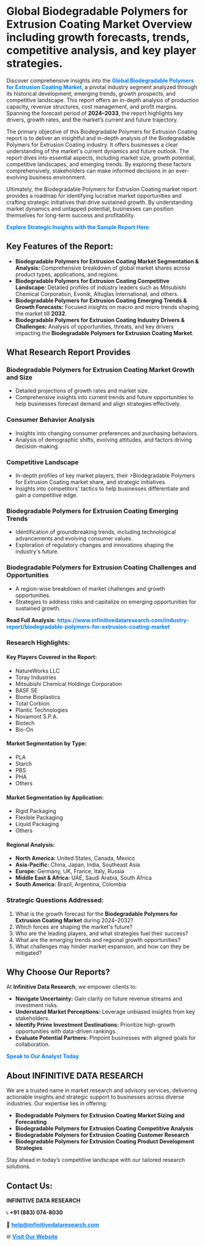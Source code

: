 <h1>Global Biodegradable Polymers for Extrusion Coating Market Overview including growth forecasts, trends, competitive analysis, and key player strategies.</h1>
<p>
Discover comprehensive insights into the 
<a href="https://www.infinitivedataresearch.com/industry-report/biodegradable-polymers-for-extrusion-coating-market" rel="dofollow" style="color: #007BFF; text-decoration: none;"><strong>Global Biodegradable Polymers for Extrusion Coating Market</strong></a>, a pivotal industry segment analyzed through its historical development, emerging trends, growth prospects, and competitive landscape. This report offers an in-depth analysis of production capacity, revenue structures, cost management, and profit margins. Spanning the forecast period of <strong>2024–2033</strong>, the report highlights key drivers, growth rates, and the market’s current and future trajectory.
</p>
<p>
The primary objective of this Biodegradable Polymers for Extrusion Coating report is to deliver an insightful and in-depth analysis of the Biodegradable Polymers for Extrusion Coating industry. It offers businesses a clear understanding of the market's current dynamics and future outlook. The report dives into essential aspects, including market size, growth potential, competitive landscapes, and emerging trends. By exploring these factors comprehensively, stakeholders can make informed decisions in an ever-evolving business environment.
</p>
<p>
Ultimately, the Biodegradable Polymers for Extrusion Coating market report provides a roadmap for identifying lucrative market opportunities and crafting strategic initiatives that drive sustained growth. By understanding market dynamics and untapped potential, businesses can position themselves for long-term success and profitability.
</p>
<p>
<a href="https://www.infinitivedataresearch.com/request-sample/reportId=105420" style="color: #007BFF; text-decoration: none;"><strong>Explore Strategic Insights with the Sample Report Here</strong></a>
</p>

<h2>Key Features of the Report:</h2>
<ul>
<li><strong>Biodegradable Polymers for Extrusion Coating Market Segmentation & Analysis:</strong> Comprehensive breakdown of global market shares across product types, applications, and regions.</li>
<li><strong>Biodegradable Polymers for Extrusion Coating Competitive Landscape:</strong> Detailed profiles of industry leaders such as Mitsubishi Chemical Corporation, Evonik, Altuglas International, and others.</li>
<li><strong>Biodegradable Polymers for Extrusion Coating Emerging Trends & Growth Forecasts:</strong> Focused insights on macro and micro trends shaping the market till <strong>2032</strong>.</li>
<li><strong>Biodegradable Polymers for Extrusion Coating Industry Drivers & Challenges:</strong> Analysis of opportunities, threats, and key drivers impacting the <strong>Biodegradable Polymers for Extrusion Coating Market</strong>.</li>
</ul>

<h2>What Research Report Provides</h2>
<h3>Biodegradable Polymers for Extrusion Coating Market Growth and Size</h3>
<ul>
<li>Detailed projections of growth rates and market size.</li>
<li>Comprehensive insights into current trends and future opportunities to help businesses forecast demand and align strategies effectively.</li>
</ul>

<h3>Consumer Behavior Analysis</h3>
<ul>
<li>Insights into changing consumer preferences and purchasing behaviors.</li>
<li>Analysis of demographic shifts, evolving attitudes, and factors driving decision-making.</li>
</ul>

<h3>Competitive Landscape</h3>
<ul>
<li>In-depth profiles of key market players, their >Biodegradable Polymers for Extrusion Coating market share, and strategic initiatives.</li>
<li>Insights into competitors' tactics to help businesses differentiate and gain a competitive edge.</li>
</ul>

<h3>Biodegradable Polymers for Extrusion Coating Emerging Trends</h3>
<ul>
<li>Identification of groundbreaking trends, including technological advancements and evolving consumer values.</li>
<li>Exploration of regulatory changes and innovations shaping the industry's future.</li>
</ul>

<h3>Biodegradable Polymers for Extrusion Coating Challenges and Opportunities</h3>
<ul>
<li>A region-wise breakdown of market challenges and growth opportunities.</li>
<li>Strategies to address risks and capitalize on emerging opportunities for sustained growth.</li>
</ul>
<p><strong>Read Full Analysis:</strong> <a href="https://www.infinitivedataresearch.com/industry-report/biodegradable-polymers-for-extrusion-coating-market" rel="dofollow" style="color: #007BFF; text-decoration: none;"><strong>https://www.infinitivedataresearch.com/industry-report/biodegradable-polymers-for-extrusion-coating-market</strong></a></p>
<h3>Research Highlights:</h3>
<h4>Key Players Covered in the Report:</h4>
<ul><li>NatureWorks LLC</li><li>Toray Industries</li><li>Mitsubishi Chemical Holdings Corporation</li><li>BASF SE</li><li>Biome Bioplastics</li><li>Total Corbion</li><li>Plantic Technologies</li><li>Novamont S.P.A.</li><li>Biotech</li><li>Bio-On</li></ul>
<h4>Market Segmentation by Type:</h4>
<ul><li>PLA</li><li>Starch</li><li>PBS</li><li>PHA</li><li>Others</li></ul>
<h4>Market Segmentation by Application:</h4>
<ul><li>Rigid Packaging</li><li>Flexible Packaging</li><li>Liquid Packaging</li><li>Others</li></ul>

<h4>Regional Analysis:</h4>
<ul>
<li><strong>North America:</strong> United States, Canada, Mexico</li>
<li><strong>Asia-Pacific:</strong> China, Japan, India, Southeast Asia</li>
<li><strong>Europe:</strong> Germany, UK, France, Italy, Russia</li>
<li><strong>Middle East & Africa:</strong> UAE, Saudi Arabia, South Africa</li>
<li><strong>South America:</strong> Brazil, Argentina, Colombia</li>
</ul>

<h3>Strategic Questions Addressed:</h3>
<ol>
<li>What is the growth forecast for the <strong>Biodegradable Polymers for Extrusion Coating Market</strong> during 2024–2032?</li>
<li>Which forces are shaping the market's future?</li>
<li>Who are the leading players, and what strategies fuel their success?</li>
<li>What are the emerging trends and regional growth opportunities?</li>
<li>What challenges may hinder market expansion, and how can they be mitigated?</li>
</ol>

<h2>Why Choose Our Reports?</h2>
<p>At <strong>Infinitive Data Research</strong>, we empower clients to:</p>
<ul>
<li><strong>Navigate Uncertainty:</strong> Gain clarity on future revenue streams and investment risks.</li>
<li><strong>Understand Market Perceptions:</strong> Leverage unbiased insights from key stakeholders.</li>
<li><strong>Identify Prime Investment Destinations:</strong> Prioritize high-growth opportunities with data-driven rankings.</li>
<li><strong>Evaluate Potential Partners:</strong> Pinpoint businesses with aligned goals for collaboration.</li>
</ul>
<p><a href="https://www.infinitivedataresearch.com/industry-report/biodegradable-polymers-for-extrusion-coating-market" rel="dofollow" style="color: #007BFF; text-decoration: none;"><strong>Speak to Our Analyst Today</strong></a></p>

<h2>About INFINITIVE DATA RESEARCH</h2>
<p>We are a trusted name in market research and advisory services, delivering actionable insights and strategic support to businesses across diverse industries. Our expertise lies in offering:</p>
<ul>
<li><strong>Biodegradable Polymers for Extrusion Coating Market Sizing and Forecasting</strong></li>
<li><strong>Biodegradable Polymers for Extrusion Coating Competitive Analysis</strong></li>
<li><strong>Biodegradable Polymers for Extrusion Coating Customer Research</strong></li>
<li><strong>Biodegradable Polymers for Extrusion Coating Product Development Strategies</strong></li>
</ul>
<p>Stay ahead in today’s competitive landscape with our tailored research solutions.</p>

<h2>Contact Us:</h2>
<p><strong>INFINITIVE DATA RESEARCH</strong></p>
<p>📞 <strong>+91 (883) 074-8030</strong></p>
<p>📧 <strong><a href="mailto:help@infinitivedataresearch.com" style="color: #007BFF;">help@infinitivedataresearch.com</a></strong></p>
<p>🌐 <strong><a href="https://www.infinitivedataresearch.com" rel="dofollow" style="color: #007BFF;">Visit Our Website</a></strong></p>